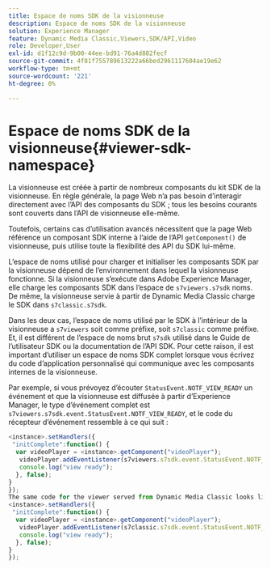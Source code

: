 ```yaml
---
title: Espace de noms SDK de la visionneuse
description: Espace de noms SDK de la visionneuse
solution: Experience Manager
feature: Dynamic Media Classic,Viewers,SDK/API,Video
role: Developer,User
exl-id: d1f12c9d-9b00-44ee-bd91-76a4d882fecf
source-git-commit: 4f81f755789613222a66bed2961117604ae19e62
workflow-type: tm+mt
source-wordcount: '221'
ht-degree: 0%

---
```


# Espace de noms SDK de la visionneuse{#viewer-sdk-namespace}

La visionneuse est créée à partir de nombreux composants du kit SDK de la visionneuse. En règle générale, la page Web n’a pas besoin d’interagir directement avec l’API des composants du SDK ; tous les besoins courants sont couverts dans l’API de visionneuse elle-même.

Toutefois, certains cas d’utilisation avancés nécessitent que la page Web référence un composant SDK interne à l’aide de l’API `getComponent()` de visionneuse, puis utilise toute la flexibilité des API du SDK lui-même.

L’espace de noms utilisé pour charger et initialiser les composants SDK par la visionneuse dépend de l’environnement dans lequel la visionneuse fonctionne. Si la visionneuse s’exécute dans Adobe Experience Manager, elle charge les composants SDK dans l’espace de `s7viewers.s7sdk` noms. De même, la visionneuse servie à partir de Dynamic Media Classic charge le SDK dans `s7classic.s7sdk`.

Dans les deux cas, l’espace de noms utilisé par le SDK à l’intérieur de la visionneuse a `s7viewers` soit comme préfixe, soit `s7classic` comme préfixe. Et, il est différent de l’espace de noms brut `s7sdk` utilisé dans le Guide de l’utilisateur SDK ou la documentation de l’API SDK. Pour cette raison, il est important d’utiliser un espace de noms SDK complet lorsque vous écrivez du code d’application personnalisé qui communique avec les composants internes de la visionneuse.

Par exemple, si vous prévoyez d’écouter `StatusEvent.NOTF_VIEW_READY` un événement et que la visionneuse est diffusée à partir d’Experience Manager, le type d’événement complet est `s7viewers.s7sdk.event.StatusEvent.NOTF_VIEW_READY`, et le code du récepteur d’événement ressemble à ce qui suit :

```javascript {.line-numbers}
<instance>.setHandlers({ 
 "initComplete":function() { 
  var videoPlayer = <instance>.getComponent("videoPlayer"); 
   videoPlayer.addEventListener(s7viewers.s7sdk.event.StatusEvent.NOTF_VIEW_READY, function(e) { 
   console.log("view ready"); 
  }, false); 
} 
}); 
The same code for the viewer served from Dynamic Media Classic looks like the following: 
<instance>.setHandlers({ 
 "initComplete":function() { 
  var videoPlayer = <instance>.getComponent("videoPlayer"); 
   videoPlayer.addEventListener(s7classic.s7sdk.event.StatusEvent.NOTF_VIEW_READY, function(e) { 
   console.log("view ready"); 
  }, false); 
} 
});
```
